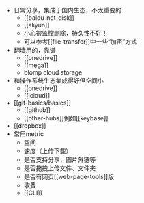 - 日常分享，集成于国内生态，不太重要的
  - [[baidu-net-disk]]
  - [[aliyun]]
  - 小心被监控删除，持久性不好！
  - 可以参考[[file-transfer]]中一些“加密”方式
- 翻墙用的，靠谱
  - [[onedrive]]
  - [[mega]]
  - blomp cloud storage
- 和操作系统生态集成得好但空间小
  - [[onedrive]]
  - [[icloud]]
- [[git-basics/basics]]
  - [[github]]
  - [[other-hubs]]例如[[keybase]]
- [[dropbox]]
- 常用metric
  - 空间
  - 速度（上传下载）
  - 是否支持分享、图片外链等
  - 是否拖拽上传文件、文件夹
  - 是否有网页[[web-page-tools]]版
  - 收费
  - [[CLI]]